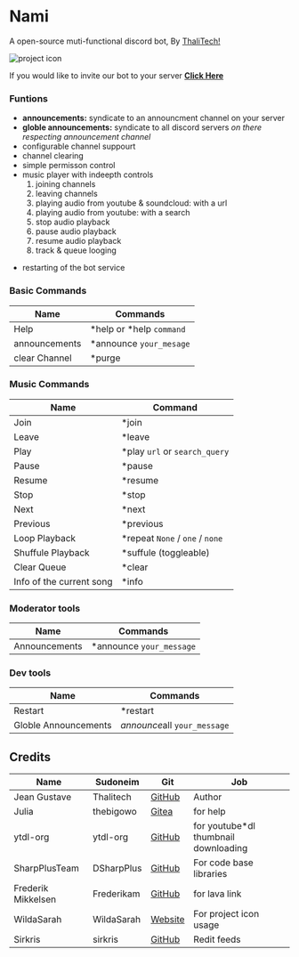 Nami
====

A open-source muti-functional discord bot, By
[ThaliTech!](https://github.com/Thalitech)

![project icon](https://github.com/Thalitech/Nami/raw/main/bot-image.png)

If you would like to invite our bot to your server **[Click Here](https://top.gg/bot/760957333697986611/invite)**

### Funtions

-   **announcements:** syndicate to an announcment channel on your
    server
-   **globle announcements:** syndicate to all discord servers *on there
    respecting announcement channel*
-   configurable channel suppourt
-   channel clearing
-   simple permisson control
-   music player with indeepth controls
    1.  joining channels
    2.  leaving channels
    3.  playing audio from youtube & soundcloud: with a url
    4.  playing audio from youtube: with a search
    5.  stop audio playback
    6.  pause audio playback
    7.  resume audio playback
    8.  track & queue looging
*   restarting of the bot service

### Basic Commands

  Name                                | Commands
  ------------------------------------| ----------------------------------------
  Help                                | *help or *help `command`
  announcements                       | *announce `your_mesage`
  clear Channel                       | *purge

### Music Commands

  Name                      | Command
  --------------------------| ----------------------------------------
  Join                      | *join
  Leave                     | *leave
  Play                      | *play `url` or `search_query`
  Pause                     | *pause
  Resume                    | *resume
  Stop                      | *stop
  Next                      | *next
  Previous                  | *previous
  Loop Playback             | *repeat `None` / `one` / `none`
  Shuffule Playback         | *suffule (toggleable)
  Clear Queue               | *clear
  Info of the current song  | *info

### Moderator tools

Name            | Commands
----------------| ---------------------------------------
Announcements	  | *announce `your_message`

### Dev tools

  Name                   | Commands
  ---------------------- | ------------------------------------
  Restart                | *restart
  Globle Announcements   | *announce*all `your_message`

Credits
-------

  Name                | Sudoneim    | Git                                                                 | Job
  --------------------| ------------| --------------------------------------------------------------------| ----------------------------
  Jean Gustave        | Thalitech   | [GitHub](https://github.com/Thalitech/)                             | Author
  Julia               | thebigowo   | [Gitea](https://gitea.thebigowo.xyz/julia)                          | for help
  ytdl-org            | ytdl-org    | [GitHub](https://github.com/ytdl*org/)                              | for youtube*dl thumbnail downloading
  SharpPlusTeam       | DSharpPlus  | [GitHub](https://github.com/DSharpPlus/)                            | For code base libraries
  Frederik Mikkelsen  | Frederikam  | [GitHub](https://github.com/Frederikam)                             | for lava link
  WildaSarah          | WildaSarah  | [Website](https://artistsnclients.com/slots/68822*cute*anime*icons) | For project icon usage
  Sirkris             | sirkris     | [GitHub](https://github.com/sirkris/Reddit.NET) | Redit feeds


